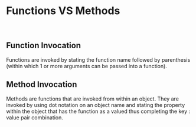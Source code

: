   # Functions VS Methods

  <br>

  ## Function Invocation

  Functions are invoked by stating the function name followed by parenthesis (within which 1 or more arguments can be passed into a function).

  ## Method Invocation

  Methods are functions that are invoked from within an object. They are invoked by using dot notation on an object name and stating the property within the object that has the function as a valued thus completing the key : value pair combination.

<br>